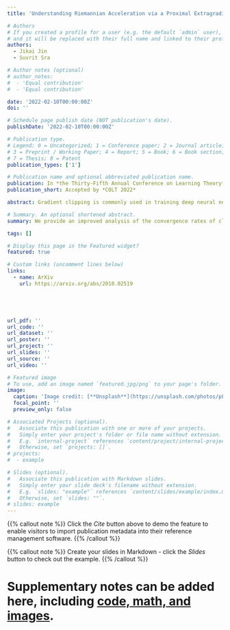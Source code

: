 ```yaml
---
title: 'Understanding Riemannian Acceleration via a Proximal Extragradient Framework'

# Authors
# If you created a profile for a user (e.g. the default `admin` user), write the username (folder name) here
# and it will be replaced with their full name and linked to their profile.
authors:
  - Jikai Jin
  - Suvrit Sra

# Author notes (optional)
# author_notes:
#  - 'Equal contribution'
#  - 'Equal contribution'

date: '2022-02-10T00:00:00Z'
doi: ''

# Schedule page publish date (NOT publication's date).
publishDate: '2022-02-10T00:00:00Z'

# Publication type.
# Legend: 0 = Uncategorized; 1 = Conference paper; 2 = Journal article;
# 3 = Preprint / Working Paper; 4 = Report; 5 = Book; 6 = Book section;
# 7 = Thesis; 8 = Patent
publication_types: ['1']

# Publication name and optional abbreviated publication name.
publication: In *the Thirty-Fifth Annual Conference on Learning Theory*
publication_short: Accepted by *COLT 2022*

abstract: Gradient clipping is commonly used in training deep neural networks partly due to its practicability in relieving the exploding gradient problem. Recently, Zhang et al. [2020a] show that clipped (stochastic) Gradient Descent (GD) converges faster than vanilla GD/SGD via introducing a new assumption called (L0, L1)smoothness, which characterizes the violent fluctuation of gradients typically encountered in deep neural networks. However, their iteration complexities on the problem-dependent parameters are rather pessimistic, and theoretical justification of clipping combined with other crucial techniques, e.g. momentum acceleration, are still lacking. In this paper, we bridge the gap by presenting a general framework to study the clipping algorithms, which also takes momentum methods into consideration. We provide convergence analysis of the framework in both deterministic and stochastic setting, and demonstrate the tightness of our results by comparing them with existing lower bounds. Our results imply that the efficiency of clipping methods will not degenerate even in highly non-smooth regions of the landscape. Experiments confirm the superiority of clipping-based methods in deep learning tasks.

# Summary. An optional shortened abstract.
summary: We provide an improved analysis of the convergence rates of clipping algorithms, theoretically justifying their superior performance in deep learning.

tags: []

# Display this page in the Featured widget?
featured: true

# Custom links (uncomment lines below)
links:
  - name: ArXiv
    url: https://arxiv.org/abs/2010.02519



  

url_pdf: ''
url_code: ''
url_dataset: ''
url_poster: ''
url_project: ''
url_slides: ''
url_source: ''
url_video: ''

# Featured image
# To use, add an image named `featured.jpg/png` to your page's folder.
image:
  caption: 'Image credit: [**Unsplash**](https://unsplash.com/photos/pLCdAaMFLTE)'
  focal_point: ''
  preview_only: false

# Associated Projects (optional).
#   Associate this publication with one or more of your projects.
#   Simply enter your project's folder or file name without extension.
#   E.g. `internal-project` references `content/project/internal-project/index.md`.
#   Otherwise, set `projects: []`.
# projects:
#  - example

# Slides (optional).
#   Associate this publication with Markdown slides.
#   Simply enter your slide deck's filename without extension.
#   E.g. `slides: "example"` references `content/slides/example/index.md`.
#   Otherwise, set `slides: ""`.
# slides: example
---
```


{{% callout note %}}
Click the _Cite_ button above to demo the feature to enable visitors to import publication metadata into their reference management software.
{{% /callout %}}

{{% callout note %}}
Create your slides in Markdown - click the _Slides_ button to check out the example.
{{% /callout %}}

# Supplementary notes can be added here, including [code, math, and images](https://wowchemy.com/docs/writing-markdown-latex/).

